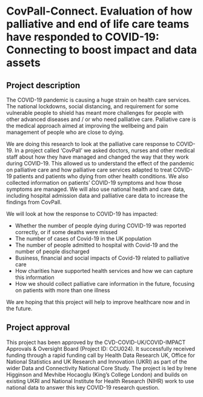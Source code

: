 # CovPall-Connect. Evaluation of how palliative and end of life care teams have responded to COVID-19: Connecting to boost impact and data assets

## Project description

The COVID-19 pandemic is causing a huge strain on health care services. The national lockdowns, social distancing, and requirement for some vulnerable people to shield has meant more challenges for people with other advanced diseases and / or who need palliative care. Palliative care is the medical approach aimed at improving the wellbeing and pain management of people who are close to dying.

We are doing this research to look at the palliative care response to COVID-19. In a project called ‘CovPall’ we asked doctors, nurses and other medical staff about how they have managed and changed the way that they work during COVID-19. This allowed us to understand the effect of the pandemic on palliative care and how palliative care services adapted to treat COVID-19 patients and patients who dying from other health conditions. We also collected information on patients’ COVID-19 symptoms and how those symptoms are managed. We will also use national health and care data, including hospital admission data and palliative care data to increase the findings from CovPall.

We will look at how the response to COVID-19 has impacted:

* Whether the number of people dying during COVID-19 was reported correctly, or if some deaths were missed
* The number of cases of Covid-19 in the UK population
* The number of people admitted to hospital with Covid-19 and the number of people discharged
* Business, financial and social impacts of Covid-19 related to palliative care
* How charities have supported health services and how we can capture this information
* How we should collect palliative care information in the future, focusing on patients with more than one illness

We are hoping that this project will help to improve healthcare now and in the future.

## Project approval

This project has been approved by the CVD-COVID-UK/COVID-IMPACT Approvals & Oversight Board (Project ID: CCU024).  It successfully received funding through a rapid funding call by Health Data Research UK, Office for National Statistics and UK Research and Innovation (UKRI) as part of the wider Data and Connectivity National Core Study.  The project is led by Irene Higginson and Mevhibe Hocaoglu (King’s College London) and builds on existing UKRI and National Institute for Health Research (NIHR) work to use national data to answer this key COVID-19 research question.
